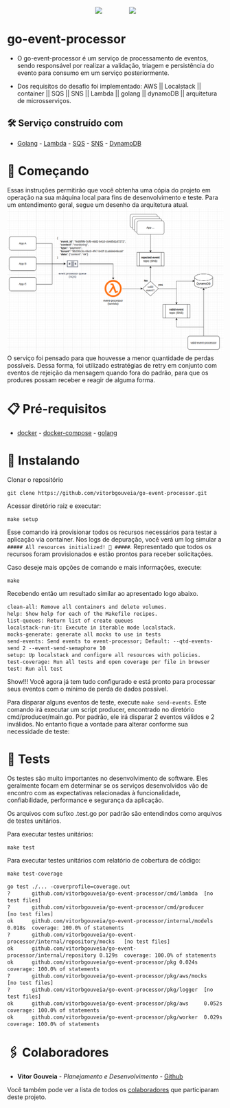 <p align="center">

<img src="https://upload.wikimedia.org/wikipedia/commons/thumb/0/05/Go_Logo_Blue.svg/2560px-Go_Logo_Blue.svg.png" width="220"/>
&nbsp&nbsp&nbsp&nbsp&nbsp&nbsp&nbsp&nbsp&nbsp&nbsp&nbsp&nbsp&nbsp&nbsp
<img src="https://upload.wikimedia.org/wikipedia/commons/a/ab/Half-Life_Lambda_orange.svg" width="180"/>

</p>

# go-event-processor
- O go-event-processor é um serviço de processamento de eventos, sendo responsável por realizar a validação, triagem e persistência do evento para consumo em um serviço posteriormente.

- Dos requisitos do desafio foi implementado: AWS || Localstack || container || SQS || SNS || Lambda || golang || dynamoDB || arquitetura de microsserviços.

## 🛠️ Serviço construído com

- [Golang](https://go.dev/) - [Lambda](https://aws.amazon.com/lambda/) - [SQS](https://aws.amazon.com/sqs/) - [SNS](https://aws.amazon.com/sns/) - [DynamoDB](https://aws.amazon.com/dynamodb/)

# 🚀 Começando

Essas instruções permitirão que você obtenha uma cópia do projeto em operação na sua máquina local para fins de desenvolvimento e teste. Para um entendimento geral, segue um desenho da arquitetura atual.
![Alt text](architecture.png)
O serviço foi pensado para que houvesse a menor quantidade de perdas possíveis. Dessa forma, foi utilizado estratégias de retry em conjunto com eventos de rejeição da mensagem quando fora do padrão, para que os produres possam receber e reagir de alguma forma.

# 📋 Pré-requisitos

- [docker](https://docs.docker.com/) - [docker-compose](https://docs.docker.com/compose/) - [golang](https://go.dev/)

# 🔧 Instalando

Clonar o repositório

```
git clone https://github.com/vitorbgouveia/go-event-processor.git
```

Acessar diretório raiz e executar:
```
make setup
```
Esse comando irá provisionar todos os recursos necessários para testar a aplicação via container. Nos logs de depuração, você verá um log simular a `##### All resources initialized! 🚀 #####`. Representado que todos os recursos foram provisionados e estão prontos para receber solicitações.


Caso deseje mais opções de comando e mais informações, execute:

```
make
```
Recebendo então um resultado similar ao apresentado logo abaixo.
```
clean-all: Remove all containers and delete volumes.
help: Show help for each of the Makefile recipes.
list-queues: Return list of create queues
localstack-run-it: Execute in iterable mode localstack.
mocks-generate: generate all mocks to use in tests
send-events: Send events to event-processor; Default: --qtd-events-send 2 --event-send-semaphore 10
setup: Up localstack and configure all resources with policies.
test-coverage: Run all tests and open coverage per file in browser
test: Run all test
```


Show!!! Você agora já tem tudo configurado e está pronto para processar seus eventos com o mínimo de perda de dados possível.

Para disparar alguns eventos de teste, execute `make send-events`. Este comando irá executar um script producer, encontrado no diretório cmd/producer/main.go. Por padrão, ele irá disparar 2 eventos válidos e 2 inválidos. No entanto fique a vontade para alterar conforme sua necessidade de teste:

# 🔩 Tests

Os testes são muito importantes no desenvolvimento de software. Eles geralmente focam em determinar se os serviços desenvolvidos vão de encontro com as expectativas relacionadas à funcionalidade, confiabilidade, performance e segurança da aplicação.

Os arquivos com sufixo .test.go por padrão são entendindos como arquivos de testes unitários.

Para executar testes unitários:

```
make test
```

Para executar testes unitários com relatório de cobertura de código:

```
make test-coverage
```
```
go test ./... -coverprofile=coverage.out
?       github.com/vitorbgouveia/go-event-processor/cmd/lambda  [no test files]
?       github.com/vitorbgouveia/go-event-processor/cmd/producer        [no test files]
ok      github.com/vitorbgouveia/go-event-processor/internal/models     0.018s  coverage: 100.0% of statements
?       github.com/vitorbgouveia/go-event-processor/internal/repository/mocks   [no test files]
ok      github.com/vitorbgouveia/go-event-processor/internal/repository 0.129s  coverage: 100.0% of statements
ok      github.com/vitorbgouveia/go-event-processor/pkg 0.024s  coverage: 100.0% of statements
?       github.com/vitorbgouveia/go-event-processor/pkg/aws/mocks       [no test files]
?       github.com/vitorbgouveia/go-event-processor/pkg/logger  [no test files]
ok      github.com/vitorbgouveia/go-event-processor/pkg/aws     0.052s  coverage: 100.0% of statements
ok      github.com/vitorbgouveia/go-event-processor/pkg/worker  0.029s  coverage: 100.0% of statements
```

# 🖇️ Colaboradores

- **Vitor Gouveia** - _Planejamento e Desenvolvimento_ - [Github](https://github.com/vitorbgouveia)

Você também pode ver a lista de todos os [colaboradores](https://github.com/vitorbgouveia/go-event-processor/graphs/contributors) que participaram deste projeto.

